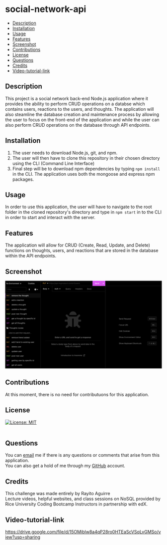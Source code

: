 # social-network-api
- [Description](#description)
- [Installation](#installation)
- [Usage](#usage)
- [Features](#features)
- [Screenshot](#screenshot)
- [Contributions](#contributions)
- [License](#license)
- [Questions](#questions)
- [Credits](#credits)
- [Video-tutorial-link](#video-tutorial-link)

## Description
This project is a social network back-end Node.js application where it provides the ability to perform CRUD operations on a databse which contains users, reactions to the users, and thoughts. The application will also steamline the database creation and maintenance process by allowing the user to focus on the front-end of the application and while the user can also perform CRUD operations on the database through API endpoints.
## Installation
1. The user needs to download Node.js, git, and npm.<br>
2. The user will then have to clone this repository in their chosen directory using the CLI (Command Line Interface)<br>
3. Final step will be to download npm dependencies by typing `npm install` in the CLI. The application uses both the mongoose and express npm packages.<br>
## Usage
In order to use this application, the user will have to navigate to the root folder in the cloned repository's directory and type in `npm start` in to the CLI in order to start and interact with the server.
## Features
The application will allow for CRUD (Create, Read, Update, and Delete) functions on thoughts, users, and reactions that are stored in the database within the API endpoints.
## Screenshot
![Alt text](<Assets/Screenshot 2023-07-01 at 11.09.54 PM.png>)
## Contributions
At this moment, there is no need for contributuons for this application.<br>
## License
[![License: MIT](https://img.shields.io/badge/License-MIT-yellow.svg)](https://opensource.org/license/MIT) <br><br>
## Questions
You can [email](rayito.aguirre94@gmail.com) me if there is any questions or comments that arise from this application.<br>
You can also get a hold of me through my [GitHub](https://github.com/itsrayito) account.
## Credits
This challenge was made entirely by Rayito Aguirre<br>
Lecture videos, helpful websites, and class sessions on NoSQL provided by Rice University Coding Bootcamp Instructors in partnership with edX.<br>
## Video-tutorial-link
https://drive.google.com/file/d/15OMiblw8a4qP28ro0HTEaScVSqLvGMSo/view?usp=sharing
